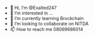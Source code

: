 - 👋 Hi, I’m @Exalted247
- 👀 I’m interested in ...
- 🌱 I’m currently learning Brockchain
- 💞️ I’m looking to collaborate on NITDA
- 📫 How to reach me 08069686014

<!---
Exalted247/Exalted247 is a ✨ special ✨ repository because its `README.md` (this file) appears on your GitHub profile.
You can click the Preview link to take a look at your changes.
--->
